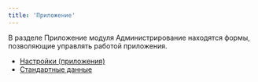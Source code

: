 ```yaml
---
title: 'Приложение'
---
```


В разделе Приложение модуля Администрирование находятся формы, позволяющие управлять работой приложения.

- [Настройки (приложения)](app_settings.md)
- [Стандартные данные](app_standard.md)

